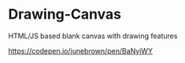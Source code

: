 # Drawing-Canvas
HTML/JS based blank canvas with drawing features

https://codepen.io/junebrown/pen/BaNyjWY
